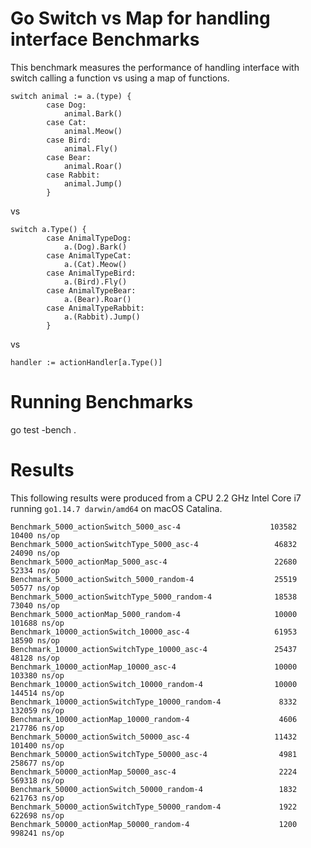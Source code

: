 # Go Switch vs Map for handling interface Benchmarks
This benchmark measures the performance of handling interface with switch calling a function vs using a map of functions.
```golang
switch animal := a.(type) {
		case Dog:
			animal.Bark()
		case Cat:
			animal.Meow()
		case Bird:
			animal.Fly()
		case Bear:
			animal.Roar()
		case Rabbit:
			animal.Jump()
		}
```
vs
```golang
switch a.Type() {
		case AnimalTypeDog:
			a.(Dog).Bark()
		case AnimalTypeCat:
			a.(Cat).Meow()
		case AnimalTypeBird:
			a.(Bird).Fly()
		case AnimalTypeBear:
			a.(Bear).Roar()
		case AnimalTypeRabbit:
			a.(Rabbit).Jump()
		}
```
vs
```golang
handler := actionHandler[a.Type()]
```

# Running Benchmarks
go test -bench . 

# Results
This following results were produced from a CPU 2.2 GHz Intel Core i7 running `go1.14.7 darwin/amd64` on macOS Catalina.
```
Benchmark_5000_actionSwitch_5000_asc-4                    103582             10400 ns/op
Benchmark_5000_actionSwitchType_5000_asc-4                 46832             24090 ns/op
Benchmark_5000_actionMap_5000_asc-4                        22680             52334 ns/op
Benchmark_5000_actionSwitch_5000_random-4                  25519             50577 ns/op
Benchmark_5000_actionSwitchType_5000_random-4              18538             73040 ns/op
Benchmark_5000_actionMap_5000_random-4                     10000            101688 ns/op
Benchmark_10000_actionSwitch_10000_asc-4                   61953             18590 ns/op
Benchmark_10000_actionSwitchType_10000_asc-4               25437             48128 ns/op
Benchmark_10000_actionMap_10000_asc-4                      10000            103380 ns/op
Benchmark_10000_actionSwitch_10000_random-4                10000            144514 ns/op
Benchmark_10000_actionSwitchType_10000_random-4             8332            132059 ns/op
Benchmark_10000_actionMap_10000_random-4                    4606            217786 ns/op
Benchmark_50000_actionSwitch_50000_asc-4                   11432            101400 ns/op
Benchmark_50000_actionSwitchType_50000_asc-4                4981            258677 ns/op
Benchmark_50000_actionMap_50000_asc-4                       2224            569318 ns/op
Benchmark_50000_actionSwitch_50000_random-4                 1832            621763 ns/op
Benchmark_50000_actionSwitchType_50000_random-4             1922            622698 ns/op
Benchmark_50000_actionMap_50000_random-4                    1200            998241 ns/op
```
